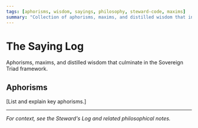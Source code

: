 ```yaml
---
tags: [aphorisms, wisdom, sayings, philosophy, steward-code, maxims]
summary: "Collection of aphorisms, maxims, and distilled wisdom that inform the Sovereign Triad framework."
---
```


# The Saying Log

Aphorisms, maxims, and distilled wisdom that culminate in the Sovereign Triad framework.

## Aphorisms

[List and explain key aphorisms.]

---

*For context, see the Steward's Log and related philosophical notes.*
